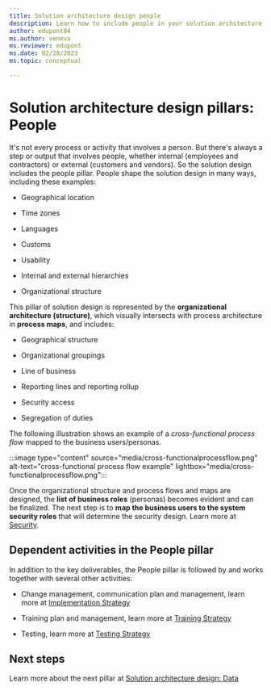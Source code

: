```yaml
---
title: Solution architecture design people
description: Learn how to include people in your solution architecture. Using solution architecture design pillars, you can learn how to identify those needs and the elements essential to creating a blueprint of your solution.
author: edupont04
ms.author: veneva
ms.reviewer: edupont
ms.date: 02/28/2023
ms.topic: conceptual

---
```


# Solution architecture design pillars: People

It's not every process or activity that involves a person. But there's always a step or output that involves people, whether internal (employees and contractors) or external (customers and vendors). So the solution design includes the people pillar. People shape the solution design in many ways, including these examples:

- Geographical location

- Time zones

- Languages

- Customs

- Usability

- Internal and external hierarchies

- Organizational structure

This pillar of solution design is represented by the **organizational architecture (structure)**, which visually intersects with process architecture in **process maps**, and includes:

- Geographical structure

- Organizational groupings

- Line of business

- Reporting lines and reporting rollup

- Security access

- Segregation of duties

The following illustration shows an example of a *cross-functional process flow* mapped to the business users/personas.

:::image type="content" source="media/cross-functionalprocessflow.png" alt-text="cross-functional process flow example" lightbox="media/cross-functionalprocessflow.png":::

Once the organizational structure and process flows and maps are designed, the **list of business roles** (personas) becomes evident and can be finalized. The next step is to **map the business users to the system security roles** that will determine the security design. Learn more at [Security](security.md).

## Dependent activities in the People pillar

In addition to the key deliverables, the People pillar is followed by and works together with several other activities:

- Change management, communication plan and management, learn more at [Implementation Strategy](implementation-strategy.md)

- Training plan and management, learn more at [Training Strategy](training-strategy.md)

- Testing, learn more at [Testing Strategy](testing-strategy.md)

## Next steps

Learn more about the next pillar at [Solution architecture design: Data](solution-architecture-design-pillars-data.md)  